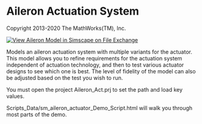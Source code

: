 # **Aileron Actuation System**
Copyright 2013-2020 The MathWorks(TM), Inc.

[![View Aileron Model in Simscape on File Exchange](https://www.mathworks.com/matlabcentral/images/matlab-file-exchange.svg)](https://www.mathworks.com/matlabcentral/fileexchange/38249-aileron-model-in-simscape)

Models an aileron actuation system with multiple variants for the actuator. 
This model allows you to refine requirements for the actuation system
independent of actuation technology, and then to test various actuator
designs to see which one is best.  The level of fidelity of the model can
also be adjusted based on the test you wish to run.

You must open the project Aileron_Act.prj to set the path and load key values.

Scripts_Data/sm_aileron_actuator_Demo_Script.html will walk you
through most parts of the demo.

